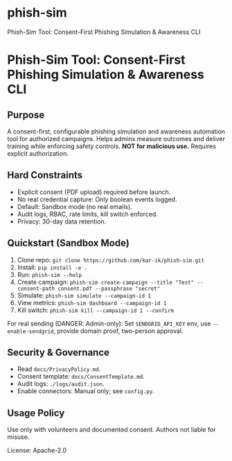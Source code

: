 # phish-sim
Phish-Sim Tool: Consent-First Phishing Simulation &amp; Awareness CLI
# Phish-Sim Tool: Consent-First Phishing Simulation & Awareness CLI

## Purpose
A consent-first, configurable phishing simulation and awareness automation tool for authorized campaigns. Helps admins measure outcomes and deliver training while enforcing safety controls. **NOT for malicious use.** Requires explicit authorization.

## Hard Constraints
- Explicit consent (PDF upload) required before launch.
- No real credential capture: Only boolean events logged.
- Default: Sandbox mode (no real emails).
- Audit logs, RBAC, rate limits, kill switch enforced.
- Privacy: 30-day data retention.

## Quickstart (Sandbox Mode)
1. Clone repo: `git clone https://github.com/kar-ik/phish-sim.git`
2. Install: `pip install -e .`
3. Run: `phish-sim --help`
4. Create campaign: `phish-sim create-campaign --title "Test" --consent-path consent.pdf --passphrase "secret"`
5. Simulate: `phish-sim simulate --campaign-id 1`
6. View metrics: `phish-sim dashboard --campaign-id 1`
7. Kill switch: `phish-sim kill --campaign-id 1 --confirm`

For real sending (DANGER: Admin-only): Set `SENDGRID_API_KEY` env, use `--enable-sendgrid`, provide domain proof, two-person approval.

## Security & Governance
- Read `docs/PrivacyPolicy.md`.
- Consent template: `docs/ConsentTemplate.md`.
- Audit logs: `./logs/audit.json`.
- Enable connectors: Manual only; see `config.py`.

## Usage Policy
Use only with volunteers and documented consent. Authors not liable for misuse. 

License: Apache-2.0
